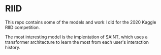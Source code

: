 # RIID
This repo contains some of the models and work I did for the 2020 Kaggle RIID competition.

The most interesting model is the implentation of SAINT, which uses a transformer architecture to learn the most from each user's interaction history.
